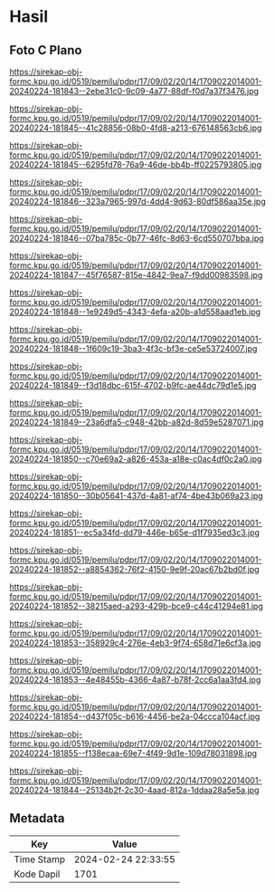 # Hasil

## Foto C Plano

https://sirekap-obj-formc.kpu.go.id/0519/pemilu/pdpr/17/09/02/20/14/1709022014001-20240224-181843--2ebe31c0-9c09-4a77-88df-f0d7a37f3476.jpg

https://sirekap-obj-formc.kpu.go.id/0519/pemilu/pdpr/17/09/02/20/14/1709022014001-20240224-181845--41c28856-08b0-4fd8-a213-676148563cb6.jpg

https://sirekap-obj-formc.kpu.go.id/0519/pemilu/pdpr/17/09/02/20/14/1709022014001-20240224-181845--6295fd78-76a9-46de-bb4b-ff0225793805.jpg

https://sirekap-obj-formc.kpu.go.id/0519/pemilu/pdpr/17/09/02/20/14/1709022014001-20240224-181846--323a7965-997d-4dd4-9d63-80df586aa35e.jpg

https://sirekap-obj-formc.kpu.go.id/0519/pemilu/pdpr/17/09/02/20/14/1709022014001-20240224-181846--07ba785c-0b77-46fc-8d63-6cd550707bba.jpg

https://sirekap-obj-formc.kpu.go.id/0519/pemilu/pdpr/17/09/02/20/14/1709022014001-20240224-181847--45f76587-815e-4842-9ea7-f9dd00983598.jpg

https://sirekap-obj-formc.kpu.go.id/0519/pemilu/pdpr/17/09/02/20/14/1709022014001-20240224-181848--1e9249d5-4343-4efa-a20b-a1d558aad1eb.jpg

https://sirekap-obj-formc.kpu.go.id/0519/pemilu/pdpr/17/09/02/20/14/1709022014001-20240224-181848--1f609c19-3ba3-4f3c-bf3e-ce5e53724007.jpg

https://sirekap-obj-formc.kpu.go.id/0519/pemilu/pdpr/17/09/02/20/14/1709022014001-20240224-181849--f3d18dbc-615f-4702-b9fc-ae44dc79d1e5.jpg

https://sirekap-obj-formc.kpu.go.id/0519/pemilu/pdpr/17/09/02/20/14/1709022014001-20240224-181849--23a6dfa5-c948-42bb-a82d-8d59e5287071.jpg

https://sirekap-obj-formc.kpu.go.id/0519/pemilu/pdpr/17/09/02/20/14/1709022014001-20240224-181850--c70e69a2-a826-453a-a18e-c0ac4df0c2a0.jpg

https://sirekap-obj-formc.kpu.go.id/0519/pemilu/pdpr/17/09/02/20/14/1709022014001-20240224-181850--30b05641-437d-4a81-af74-4be43b069a23.jpg

https://sirekap-obj-formc.kpu.go.id/0519/pemilu/pdpr/17/09/02/20/14/1709022014001-20240224-181851--ec5a34fd-dd79-446e-b65e-d1f7935ed3c3.jpg

https://sirekap-obj-formc.kpu.go.id/0519/pemilu/pdpr/17/09/02/20/14/1709022014001-20240224-181852--a8854362-76f2-4150-9e9f-20ac67b2bd0f.jpg

https://sirekap-obj-formc.kpu.go.id/0519/pemilu/pdpr/17/09/02/20/14/1709022014001-20240224-181852--38215aed-a293-429b-bce9-c44c41294e81.jpg

https://sirekap-obj-formc.kpu.go.id/0519/pemilu/pdpr/17/09/02/20/14/1709022014001-20240224-181853--358929c4-276e-4eb3-9f74-658d71e6cf3a.jpg

https://sirekap-obj-formc.kpu.go.id/0519/pemilu/pdpr/17/09/02/20/14/1709022014001-20240224-181853--4e48455b-4366-4a87-b78f-2cc6a1aa3fd4.jpg

https://sirekap-obj-formc.kpu.go.id/0519/pemilu/pdpr/17/09/02/20/14/1709022014001-20240224-181854--d437f05c-b616-4456-be2a-04ccca104acf.jpg

https://sirekap-obj-formc.kpu.go.id/0519/pemilu/pdpr/17/09/02/20/14/1709022014001-20240224-181855--f138ecaa-69e7-4f49-9d1e-109d78031898.jpg

https://sirekap-obj-formc.kpu.go.id/0519/pemilu/pdpr/17/09/02/20/14/1709022014001-20240224-181844--25134b2f-2c30-4aad-812a-1ddaa28a5e5a.jpg


## Metadata

| Key        | Value               |
| ---------- | ------------------- |
| Time Stamp | 2024-02-24 22:33:55 |
| Kode Dapil | 1701                |



